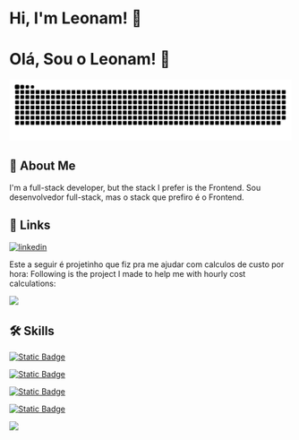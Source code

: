 
# Hi, I'm Leonam! 👋
# Olá, Sou o Leonam! 👋

<picture>
  <source
    media="(prefers-color-scheme: dark)"
    srcset="https://raw.githubusercontent.com/platane/snk/output/github-contribution-grid-snake-dark.svg"
  />
  <source
    media="(prefers-color-scheme: light)"
    srcset="https://raw.githubusercontent.com/platane/snk/output/github-contribution-grid-snake.svg"
  />
  <img
    alt="github contribution grid snake animation"
    src="https://raw.githubusercontent.com/platane/snk/output/github-contribution-grid-snake.svg"
  />
</picture>

## 🚀 About Me
I'm a full-stack developer, but the stack I prefer is the Frontend.
Sou desenvolvedor full-stack, mas o stack que prefiro é o Frontend.

## 🔗 Links
[![linkedin](https://img.shields.io/badge/linkedin-0A66C2?style=for-the-badge&logo=linkedin&logoColor=white)](https://www.linkedin.com/in/leonam-moreira-ribeiro-6a33b61b9)

Este a seguir é projetinho que fiz pra me ajudar com calculos de custo por hora:
Following is the project I made to help me with hourly cost calculations:

[![](https://img.shields.io/badge/github.io-3a3a3a?style=for-the-badge&logo=github)](https://imLeonam.github.io)

## 🛠 Skills
[![Static Badge](https://img.shields.io/badge/Node-Green?style=for-the-badge&logo=Nodejs&logoColor=green)](https://nodejs.org/en)

[![Static Badge](https://img.shields.io/badge/JavaScript-3a3a3a?style=for-the-badge&logo=javascript&logoColor=yellow)](https://developer.mozilla.org/en-US/docs/Web/JavaScript) 

[![Static Badge](https://img.shields.io/badge/Html-3a3a3a?style=for-the-badge&logo=HTML5)](https://developer.mozilla.org/en-US/docs/Web/JavaScript)

[![Static Badge](https://img.shields.io/badge/CSS-3a3a3a?style=for-the-badge&logo=CSS3&logoColor=blue)](https://developer.mozilla.org/en-US/docs/Web/CSS3)

[![](https://img.shields.io/badge/VUEJS-3a3a3a?style=for-the-badge&logo=vuejs&logoColor=blue)](https://vuejs.org/)
